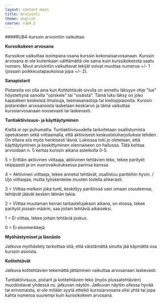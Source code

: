 ```yaml
---
layout: content-main
title: Arviointi
theme: english
course: rub4.2
---
```


####RUB4-kurssin arviointiin vaikuttaa:

**Kurssikokeen arvosana**

Kurssikoe vaikuttaa isoimpana osana kurssin kokonaisarvosanaan. Kurssin arvosana ei ole kuitenkaan välttämättä ole 
sama kuin kurssikokeesta saatu numero. Muut arviointiin vaikuttavat tekijät voivat muuttaa numeroa +/- 1 (jossain 
poikkeustapauksissa jopa +/- 2).

**Sanapistarit**

Pistareita voi olla aina kun Kotitehtävät-sivulla on annettu läksyyn ohje "lue" höystettynä sanoilla "opiskele" tai 
"sisäistä". Tämä luku läksy on joko kappaleen keskeisiä ilmaisuja, teemasanastoja tai kielioppiasioita. Kurssin 
pistareiden arvosanoista lasketaan keskiarvo ja tämä vaikuttaa kurssiarvosanaan nousevasti tai laskevasti.

**Tuntiaktiivisuus- ja käyttäytyminen**

Kieltä ei opi puhumatta. Tuntiaktiivisuudella tarkoitetaan osallistumista opetukseen sekä viittaamalla, että 
aktiivisesti keskusteluharjoituksia tehden. On oltava siis myös henkisesti läsnä. Lukiossa toki jo oletetaan, että 
käyttäytyminen ja keskittyminen olennaiseen on hallussa. Tätä kohtaa arvioidaan n. 5 kertaa kurssin aikana asteikolla 
0-5.

5 = Erittäin aktiivinen viittaaja, aktiivinen tehtävien teko, tekee parityöt reippaasti ja on vuorovaikutuksessa 
parinsa kanssa. 

4 = Aktiivinen viittaaja, tekee annetut tehtävät, osallistuu paritöihin hyvin. / Ujo viittaajaa, mutta työskentelee 
muuten todella ahkerasti.

3 = Viittaa melkein joka tunti, keskittyy paritöissä vain omaan osuuteensa, tehtävät jäävät kesken lätinän takia.

2 = Viittaa muutaman kerran tarkastelujakson aikana, on elossa, tekee parityöt jossain määrin, saa joitain tehtäviä 
aikaiseksi.

1 = Ei viittaa, tekee joitain tehtäviä joskus.

0 = Ei elonmerkkejä

**Myöhästymiset ja läsnäolo**

Jatkuva myöhästely tarkoittaa sitä, että väistämättä sinulta jää käymättä osa kurssin asioista. 

**Kotitehtävät**

Jatkuva kotitehtävien tekemättä jättäminen vaikuttaa arvosanaan laskevasti. 

Tuntiaktiivisuus, pistarit ja kotitehtävien teko (myös plussatehtävien) muodostavat yhdessä ns. jatkuvan näytön. 
Jatkuvan näytön ollessa hyvää tai erinomaista, ei ole mitään syytä etteikö kurssiarvosana olisi yhtä tai jopa kahta 
numeroa suurempi kuin kurssikokeen arvosana.